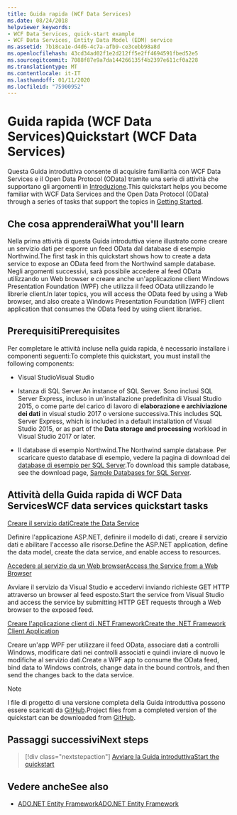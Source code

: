 ```yaml
---
title: Guida rapida (WCF Data Services)
ms.date: 08/24/2018
helpviewer_keywords:
- WCF Data Services, quick-start example
- WCF Data Services, Entity Data Model (EDM) service
ms.assetid: 7b18ca1e-d4d6-4c7a-afb9-ce3cebb98a8d
ms.openlocfilehash: 43cd34ad02f1e2d212ff5e2ff4694591fbed52e5
ms.sourcegitcommit: 7088f87e9a7da144266135f4b2397e611cf0a228
ms.translationtype: MT
ms.contentlocale: it-IT
ms.lasthandoff: 01/11/2020
ms.locfileid: "75900952"
---
```

# <a name="quickstart-wcf-data-services"></a><span data-ttu-id="2b951-102">Guida rapida (WCF Data Services)</span><span class="sxs-lookup"><span data-stu-id="2b951-102">Quickstart (WCF Data Services)</span></span>

<span data-ttu-id="2b951-103">Questa Guida introduttiva consente di acquisire familiarità con WCF Data Services e il Open Data Protocol (OData) tramite una serie di attività che supportano gli argomenti in [Introduzione](getting-started-with-wcf-data-services.md).</span><span class="sxs-lookup"><span data-stu-id="2b951-103">This quickstart helps you become familiar with WCF Data Services and the Open Data Protocol (OData) through a series of tasks that support the topics in [Getting Started](getting-started-with-wcf-data-services.md).</span></span>

## <a name="what-youll-learn"></a><span data-ttu-id="2b951-104">Che cosa apprenderai</span><span class="sxs-lookup"><span data-stu-id="2b951-104">What you'll learn</span></span>

<span data-ttu-id="2b951-105">Nella prima attività di questa Guida introduttiva viene illustrato come creare un servizio dati per esporre un feed OData dal database di esempio Northwind.</span><span class="sxs-lookup"><span data-stu-id="2b951-105">The first task in this quickstart shows how to create a data service to expose an OData feed from the Northwind sample database.</span></span> <span data-ttu-id="2b951-106">Negli argomenti successivi, sarà possibile accedere al feed OData utilizzando un Web browser e creare anche un'applicazione client Windows Presentation Foundation (WPF) che utilizza il feed OData utilizzando le librerie client.</span><span class="sxs-lookup"><span data-stu-id="2b951-106">In later topics, you will access the OData feed by using a Web browser, and also create a Windows Presentation Foundation (WPF) client application that consumes the OData feed by using client libraries.</span></span>

## <a name="prerequisites"></a><span data-ttu-id="2b951-107">Prerequisiti</span><span class="sxs-lookup"><span data-stu-id="2b951-107">Prerequisites</span></span>

<span data-ttu-id="2b951-108">Per completare le attività incluse nella guida rapida, è necessario installare i componenti seguenti:</span><span class="sxs-lookup"><span data-stu-id="2b951-108">To complete this quickstart, you must install the following components:</span></span>

- <span data-ttu-id="2b951-109">Visual Studio</span><span class="sxs-lookup"><span data-stu-id="2b951-109">Visual Studio</span></span>

- <span data-ttu-id="2b951-110">Istanza di SQL Server.</span><span class="sxs-lookup"><span data-stu-id="2b951-110">An instance of SQL Server.</span></span> <span data-ttu-id="2b951-111">Sono inclusi SQL Server Express, incluso in un'installazione predefinita di Visual Studio 2015, o come parte del carico di lavoro di **elaborazione e archiviazione dei dati** in visual studio 2017 o versione successiva.</span><span class="sxs-lookup"><span data-stu-id="2b951-111">This includes SQL Server Express, which is included in a default installation of Visual Studio 2015, or as part of the **Data storage and processing** workload in Visual Studio 2017 or later.</span></span>

- <span data-ttu-id="2b951-112">Il database di esempio Northwind.</span><span class="sxs-lookup"><span data-stu-id="2b951-112">The Northwind sample database.</span></span> <span data-ttu-id="2b951-113">Per scaricare questo database di esempio, vedere la pagina di download dei [database di esempio per SQL Server](https://go.microsoft.com/fwlink/?linkid=24758).</span><span class="sxs-lookup"><span data-stu-id="2b951-113">To download this sample database, see the download page, [Sample Databases for SQL Server](https://go.microsoft.com/fwlink/?linkid=24758).</span></span>

## <a name="wcf-data-services-quickstart-tasks"></a><span data-ttu-id="2b951-114">Attività della Guida rapida di WCF Data Services</span><span class="sxs-lookup"><span data-stu-id="2b951-114">WCF data services quickstart tasks</span></span>

 [<span data-ttu-id="2b951-115">Creare il servizio dati</span><span class="sxs-lookup"><span data-stu-id="2b951-115">Create the Data Service</span></span>](creating-the-data-service.md)

 <span data-ttu-id="2b951-116">Definire l'applicazione ASP.NET, definire il modello di dati, creare il servizio dati e abilitare l'accesso alle risorse.</span><span class="sxs-lookup"><span data-stu-id="2b951-116">Define the ASP.NET application, define the data model, create the data service, and enable access to resources.</span></span>

 [<span data-ttu-id="2b951-117">Accedere al servizio da un Web browser</span><span class="sxs-lookup"><span data-stu-id="2b951-117">Access the Service from a Web Browser</span></span>](accessing-the-service-from-a-web-browser-wcf-data-services-quickstart.md)

 <span data-ttu-id="2b951-118">Avviare il servizio da Visual Studio e accedervi inviando richieste GET HTTP attraverso un browser al feed esposto.</span><span class="sxs-lookup"><span data-stu-id="2b951-118">Start the service from Visual Studio and access the service by submitting HTTP GET requests through a Web browser to the exposed feed.</span></span>

 [<span data-ttu-id="2b951-119">Creare l'applicazione client di .NET Framework</span><span class="sxs-lookup"><span data-stu-id="2b951-119">Create the .NET Framework Client Application</span></span>](creating-the-dotnet-client-application-wcf-data-services-quickstart.md)

 <span data-ttu-id="2b951-120">Creare un'app WPF per utilizzare il feed OData, associare dati a controlli Windows, modificare dati nei controlli associati e quindi inviare di nuovo le modifiche al servizio dati.</span><span class="sxs-lookup"><span data-stu-id="2b951-120">Create a WPF app to consume the OData feed, bind data to Windows controls, change data in the bound controls, and then send the changes back to the data service.</span></span>

> [!NOTE]
> <span data-ttu-id="2b951-121">I file di progetto di una versione completa della Guida introduttiva possono essere scaricati da [GitHub](https://github.com/microsoftarchive/msdn-code-gallery-community-s-z/tree/master/WCF%20Data%20Services%20Quickstart%20(OData%20Service%20and%20WPF%20Client)).</span><span class="sxs-lookup"><span data-stu-id="2b951-121">Project files from a completed version of the quickstart can be downloaded from [GitHub](https://github.com/microsoftarchive/msdn-code-gallery-community-s-z/tree/master/WCF%20Data%20Services%20Quickstart%20(OData%20Service%20and%20WPF%20Client)).</span></span>

## <a name="next-steps"></a><span data-ttu-id="2b951-122">Passaggi successivi</span><span class="sxs-lookup"><span data-stu-id="2b951-122">Next steps</span></span>

> [!div class="nextstepaction"]
> [<span data-ttu-id="2b951-123">Avviare la Guida introduttiva</span><span class="sxs-lookup"><span data-stu-id="2b951-123">Start the quickstart</span></span>](creating-the-data-service.md)

## <a name="see-also"></a><span data-ttu-id="2b951-124">Vedere anche</span><span class="sxs-lookup"><span data-stu-id="2b951-124">See also</span></span>

- [<span data-ttu-id="2b951-125">ADO.NET Entity Framework</span><span class="sxs-lookup"><span data-stu-id="2b951-125">ADO.NET Entity Framework</span></span>](../adonet/ef/index.md)
